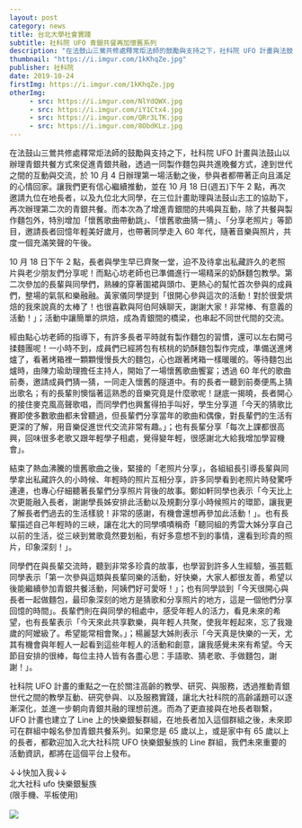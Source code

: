 ```yaml
---
layout: post
category: news
title: 台北大學社會實踐
subtitle: 社科院 UFO 青銀共餐再加懷舊系列
description: "在法鼓山三鶯共修處釋常炬法師的鼓勵與支持之下，社科院 UFO 計畫與法鼓山以辦理青銀共餐方式來促進青銀共融，透過一同製作麵包與共進晚餐方式，達到世代之間的互動與交流，於 10 月 4 日辦理第一場活動之後，參與者都帶著正向且滿足的心情回家。讓我們更有信心繼續推動，並在 10 月 18 日(週五)下午 2 點，再次邀請九位在地長者，以及九位北大同學，在三位計畫助理與法鼓山志工的協助下，再次辦理第二次的青銀共餐。"
thumbnail: "https://i.imgur.com/1kKhqZe.jpg"
publisher: 社科院
date: 2019-10-24
firstImg: https://i.imgur.com/1kKhqZe.jpg
otherImg:
     - src: https://i.imgur.com/NlYdQWX.jpg
     - src: https://i.imgur.com/iY1Ctx4.jpg
     - src: https://i.imgur.com/QRr3LTK.jpg
     - src: https://i.imgur.com/8ObdKLz.jpg
---
```

在法鼓山三鶯共修處釋常炬法師的鼓勵與支持之下，社科院 UFO 計畫與法鼓山以辦理青銀共餐方式來促進青銀共融，透過一同製作麵包與共進晚餐方式，達到世代之間的互動與交流，於 10 月 4 日辦理第一場活動之後，參與者都帶著正向且滿足的心情回家。讓我們更有信心繼續推動，並在 10 月 18 日(週五)下午 2 點，再次邀請九位在地長者，以及九位北大同學，在三位計畫助理與法鼓山志工的協助下，再次辦理第二次的青銀共餐。而本次為了增進青銀間的共鳴與互動，除了共餐與製作麵包外，特別增加「懷舊歌曲帶動跳」、「懷舊歌曲猜一猜」、「分享老照片」等節目，邀請長者回憶年輕美好歲月，也帶著同學走入 60 年代，隨著音樂與照片，共度一個充滿笑聲的午後。

10 月 18 日下午 2 點，長者與學生早已齊聚一堂，迫不及待拿出私藏許久的老照片與老少朋友們分享呢！而點心坊老師也已準備進行一場精采的奶酥麵包教學。第二次參加的長輩與同學們，熟練的穿著圍裙與頭巾、更熱心的幫忙首次參與的成員們，整場的氣氛和樂融融。黃家儀同學提到「很開心參與這次的活動！對於很愛烘焙的我來說真的太棒了！也很喜歡與阿伯阿姨聊天，謝謝大家！非常棒、有意義的活動！」；活動中讓簡單的烘焙，成為青銀間的橋梁，也串起不同世代間的交流。

經由點心坊老師的指導下，有許多長者平時就有製作麵包的習慣，還可以左右開弓揉麵團呢！一小時不到，成員們已經將包有核桃的奶酥麵包製作完成，準備送進烤爐了，看著烤箱裡一顆顆慢慢長大的麵包，心也跟著烤箱一樣暖暖的。等待麵包出爐時，由陳力瑜助理擔任主持人，開始了一場懷舊歌曲饗宴；透過 60 年代的歌曲前奏，邀請成員們猜一猜，一同走入懷舊的隧道中。有的長者一聽到前奏便馬上猜出歌名；有的長輩則懊惱著這熟悉的音樂究竟是什麼歌呢！謎底一揭曉，長者開心的接住麥克風高聲歌唱，而同學們也興奮得拍手叫好，學生分享道「今天的猜歌比賽即使多數歌曲都未曾聽過，但長輩們分享當年的歌曲和偶像，對長輩們的生活有更深的了解，用音樂促進世代交流非常有趣。」；也有長輩分享「每次上課都很高興，回味很多老歌又跟年輕學子相處，覺得變年輕，很感謝北大給我增加學習機會」。

結束了熱血沸騰的懷舊歌曲之後，緊接的「老照片分享」，各組組長引導長輩與同學拿出私藏許久的小時候、年輕時的照片互相分享，許多同學看到老照片時發驚呼連連，也專心仔細聽著長輩們分享照片背後的故事。鄭如軒同學也表示「今天比上次更能融入長者，謝謝學長姊安排此活動以及規劃分享小時候照片的環節，讓我更了解長者們過去的生活樣貌！非常的感謝，有機會還想再參加此活動！」。也有長輩描述自己年輕時的三峽，讓在北大的同學嘖嘖稱奇「聽同組的秀雲大姊分享自己以前的生活，從三峽到鶯歌竟然要划船，有好多意想不到的事情，還看到珍貴的照片，印象深刻！」。

同學們在與長輩交流時，聽到非常多珍貴的故事，也學習到許多人生經驗，張芸甄同學表示「第一次參與這類與長輩同樂的活動，好快樂，大家人都很友善，希望以後能繼續參加青銀共餐活動，阿姨們好可愛呀！」；也有同學談到「今天很開心與長者一起做麵包，最印象深刻的地方是猜歌和分享照片的地方，這是一個他們分享回憶的時間」。長輩們則在與同學的相處中，感受年輕人的活力，看見未來的希望，也有長輩表示「今天來此共享歡樂，與年輕人共聚，使我年輕起來，忘了我幾歲的阿嬤級了。希望能常相會聚。」；楊麗瑟大姊則表示「今天真是快樂的一天，尤其有機會與年輕人一起看到這些年輕人的活動和創意，讓我感覺未來有希望。今天節目安排的很棒，每位主持人皆有各盡心思：手語歌、猜老歌、手做麵包，謝謝！」。

社科院 UFO 計畫的重點之一在於關注高齡的教學、研究、與服務，透過推動青銀世代之間的教學互動、研究參與、以及服務實踐，讓北大社科院的高齡議題可以逐漸深化，並進一步朝向青銀共融的理想前進。而為了更直接與在地長者聯繫，UFO 計畫也建立了 Line 上的快樂銀髮群組，在地長者加入這個群組之後，未來即可在群組中報名參加青銀共餐系列。如果您是 65 歲以上，或是家中有 65 歲以上的長者，都歡迎加入北大社科院 UFO 快樂銀髮族的 Line 群組，我們未來重要的活動資訊，都將在這個平台上發布。

↓↓快加入我↓↓<br>
北大社科 ufo 快樂銀髮族<br>
(限手機、平板使用)<br>
<a href = "https://line.me/R/ti/g/eC5-B2gyYZ"></a><br>
<img src = "https://i.imgur.com/WSD74ei.png">
